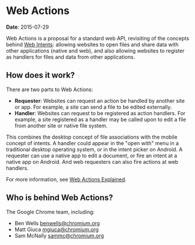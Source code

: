 # Web Actions

**Date**: 2015-07-29

Web Actions is a proposal for a standard web API, revisiting of the concepts
behind [Web Intents](http://webintents.org): allowing websites to open files and
share data with other applications (native and web), and also allowing websites
to register as handlers for files and data from other applications.

## How does it work?
There are two parts to Web Actions:

* **Requester**: Websites can request an action be handled by another site or
  app. For example, a site can send a file to be edited externally.
* **Handler**: Websites can request to be registered as action handlers. For
  example, a site registered as a handler may be called upon to edit a file from
  another site or native file system.

This combines the desktop concept of file associations with the mobile concept
of intents. A handler could appear in the "open with" menu in a traditional
desktop operating system, or in the intent picker on Android. A requester can
use a native app to edit a document, or fire an intent at a native app on
Android. And web requesters can also fire actions at web handlers.

For more information, see [Web Actions Explained](docs/explainer.md).

## Who is behind Web Actions?

The Google Chrome team, including:

* Ben Wells <benwells@chromium.org>
* Matt Giuca <mgiuca@chromium.org>
* Sam McNally <sammc@chromium.org>
